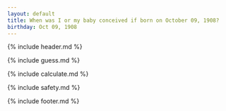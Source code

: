 ```yaml
---
layout: default
title: When was I or my baby conceived if born on October 09, 1908?
birthday: Oct 09, 1908
---
```


{% include header.md %}

{% include guess.md %}

{% include calculate.md %}

{% include safety.md %}

{% include footer.md %}



